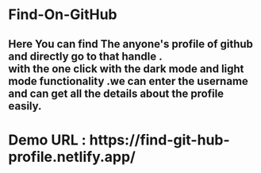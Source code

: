 # Find-On-GitHub
<h2>Here You can find The anyone's profile of github and directly go to that handle .
<br/> with the one click with the dark mode and light mode functionality .we can enter the username and can get all the details about the profile easily.<br/>
</h2>

<h1>Demo URL : https://find-git-hub-profile.netlify.app/</h1>
